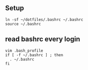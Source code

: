 ## Setup
```
ln -sf ~/dotfiles/.bashrc ~/.bashrc
source ~/.bashrc
```

## read bashrc every login
```
vim .bash_profile
if [ -f ~/.bashrc ] ; then
  . ~/.bashrc
fi
```

